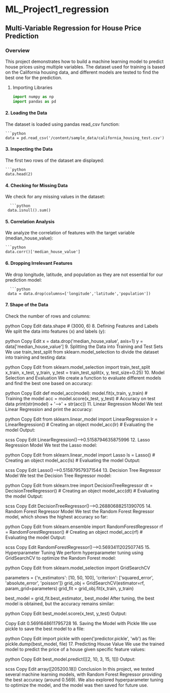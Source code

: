 # ML_Project1_regression
## Multi-Variable Regression for House Price Prediction
### Overview
This project demonstrates how to build a machine learning model to predict house prices using multiple variables. The dataset used for training is based on the California housing data, and different models are tested to find the best one for the prediction.
1. Importing Libraries
    ```python
    import numpy as np
    import pandas as pd

#### 2. Loading the Data
The dataset is loaded using pandas read_csv function:

    ```python
    data = pd.read_csv('/content/sample_data/california_housing_test.csv')

#### 3. Inspecting the Data
The first two rows of the dataset are displayed:

    ```python
    data.head(2)
   
#### 4. Checking for Missing Data
We check for any missing values in the dataset:

      ```python
     data.isnull().sum()

#### 5. Correlation Analysis
We analyze the correlation of features with the target variable (median_house_value):

    ```python
    data.corr()['median_house_value']

#### 6. Dropping Irrelevant Features
We drop longitude, latitude, and population as they are not essential for our prediction model:

      ```python
     data = data.drop(columns=['longitude','latitude','population'])

#### 7. Shape of the Data
Check the number of rows and columns:

python
Copy
Edit
data.shape  # (3000, 6)
8. Defining Features and Labels
We split the data into features (x) and labels (y):

python
Copy
Edit
x = data.drop('median_house_value', axis=1)
y = data['median_house_value']
9. Splitting the Data into Training and Test Sets
We use train_test_split from sklearn.model_selection to divide the dataset into training and testing data:

python
Copy
Edit
from sklearn.model_selection import train_test_split
x_train, x_test, y_train, y_test = train_test_split(x, y, test_size=0.25)
10. Model Selection and Evaluation
We create a function to evaluate different models and find the best one based on accuracy:

python
Copy
Edit
def model_acc(model):
    model.fit(x_train, y_train)    # Training the model
    acc = model.score(x_test, y_test)  # Accuracy on test data
    print(str(model) + '-->' + str(acc))
11. Linear Regression Model
We test Linear Regression and print the accuracy:

python
Copy
Edit
from sklearn.linear_model import LinearRegression
lr = LinearRegression()  # Creating an object
model_acc(lr)  # Evaluating the model
Output:

scss
Copy
Edit
LinearRegression()-->0.5158794635875996
12. Lasso Regression Model
We test the Lasso model:

python
Copy
Edit
from sklearn.linear_model import Lasso
ls = Lasso()  # Creating an object
model_acc(ls)  # Evaluating the model
Output:

scss
Copy
Edit
Lasso()-->0.515879579371544
13. Decision Tree Regressor Model
We test the Decision Tree Regressor model:

python
Copy
Edit
from sklearn.tree import DecisionTreeRegressor
dt = DecisionTreeRegressor()  # Creating an object
model_acc(dt)  # Evaluating the model
Output:

scss
Copy
Edit
DecisionTreeRegressor()-->0.26880688251390705
14. Random Forest Regressor Model
We test the Random Forest Regressor model, which shows the highest accuracy so far:

python
Copy
Edit
from sklearn.ensemble import RandomForestRegressor
rf = RandomForestRegressor()  # Creating an object
model_acc(rf)  # Evaluating the model
Output:

scss
Copy
Edit
RandomForestRegressor()-->0.5693411202507745
15. Hyperparameter Tuning
We perform hyperparameter tuning using GridSearchCV to optimize the Random Forest model:

python
Copy
Edit
from sklearn.model_selection import GridSearchCV

parameters = {'n_estimators': [10, 50, 100], 'criterion': ['squared_error', 'absolute_error', 'poisson']}
grid_obj = GridSearchCV(estimator=rf, param_grid=parameters)
grid_fit = grid_obj.fit(x_train, y_train)

best_model = grid_fit.best_estimator_
best_model
After tuning, the best model is obtained, but the accuracy remains similar:

python
Copy
Edit
best_model.score(x_test, y_test)
Output:

Copy
Edit
0.5691648611795728
16. Saving the Model with Pickle
We use pickle to save the best model to a file:

python
Copy
Edit
import pickle
with open('predictor.pickle', 'wb') as file:
    pickle.dump(best_model, file)
17. Predicting House Value
We use the trained model to predict the price of a house given specific feature values:

python
Copy
Edit
best_model.predict([[2, 10, 3, 15, 1]])
Output:

scss
Copy
Edit
array([205200.18])
Conclusion
In this project, we tested several machine learning models, with Random Forest Regressor providing the best accuracy (around 0.569). We also explored hyperparameter tuning to optimize the model, and the model was then saved for future use.
